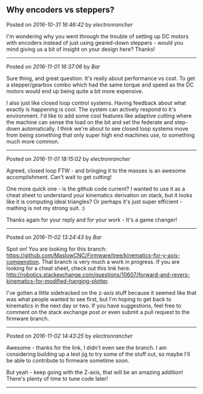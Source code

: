 ## Why encoders vs steppers?
Posted on *2016-10-31 16:46:42* by *electronrancher*

I'm wondering why you went through the trouble of setting up DC motors with encoders instead of just using geared-down steppers - would you mind giving us a bit of insight on your design here?  Thanks!

---

Posted on *2016-11-01 16:37:06* by *Bar*

Sure thing, and great question. It's really about performance vs cost. To get a stepper/gearbox combo which had the same torque and speed as the DC motors would end up being quite a bit more expensive. 

I also just like closed loop control systems. Having feedback about what exactly is happening is cool. The system can actively respond to it's environment. I'd like to add some cool features like adaptive cutting where the machine can sense the load on the bit and set the federate and step-down automatically. I think we're about to see closed loop systems move from being something that only super high end machines use, to something much more common.

---

Posted on *2016-11-01 18:15:02* by *electronrancher*

Agreed, closed loop FTW - and bringing it to the masses is an awesome accomplishment.  Can't wait to get cutting!

One more quick one - is the github code current?  I wanted to use it as a cheat sheet to understand your kinematics derivation on stack, but it looks like it is computing ideal triangles?  Or perhaps it's just super efficient - mathing is not my strong suit.  :)

Thanks again for your reply and for your work - It's a game changer!

---

Posted on *2016-11-02 13:24:43* by *Bar*

Spot on! You are looking for this branch: https://github.com/MaslowCNC/Firmware/tree/kinematics-for-y-axis-compenstion. That branch is very much a work in progress. If you are looking for a cheat sheet, check out this link here. http://robotics.stackexchange.com/questions/10607/forward-and-revers-kinematics-for-modified-hanging-plotter.

I've gotten a little sidetracked on the z-axis stuff because it seemed like that was what people wanted to see first, but I'm hoping to get back to kinematics in the next day or two. If you have suggestions, feel free to comment on the stack exchange post or even submit a pull request to the firmware branch.

---

Posted on *2016-11-02 14:43:25* by *electronrancher*

Awesome - thanks for the link, I didn't even see the branch.  I am considering building up a test jig to try some of the stuff out, so maybe I'll be able to contribute to firmware sometime soon.

But yeah - keep going with the Z-axis, that will be an amazing addition!  There's plenty of time to tune code later!

---

